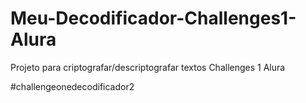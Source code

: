 # Meu-Decodificador-Challenges1-Alura
Projeto para criptografar/descriptografar textos Challenges 1 Alura

 #challengeonedecodificador2
